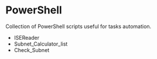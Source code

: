 # PowerShell
Collection of PowerShell scripts useful for tasks automation.

* ISEReader
* Subnet_Calculator_list
* Check_Subnet
